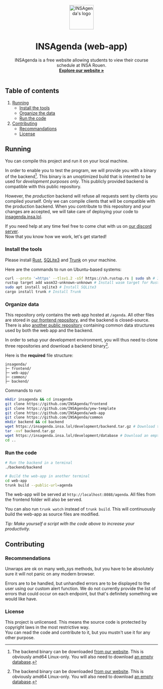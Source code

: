 <div align="center">
    <a href="https://insagenda.insa.lol/">
        <img src="https://insagenda.insa.lol/assets/logo/logo.svg" alt="INSAgenda's logo" width="80" height="80">
    </a>
    <h1 align="center">INSAgenda (web-app)</h1>
    <p align="center">
        INSAgenda is a free website allowing students to view their course schedule at INSA Rouen.<br/>
        <a href="https://insagenda.insa.lol/"><b>Explore our website »</b></a><br/><br/>
    </p>
</div>

## Table of contents

1. [Running](#running)
    - [Install the tools](#install-the-tools)
    - [Organize the data](#organize-data)
    - [Run the code](#run-the-code)
2. [Contributing](#contributing)
    - [Recommandations](#recommandations)
    - [License](#license)

## Running

You can compile this project and run it on your local machine.  
  
In order to enable you to test the program, we will provide you with a binary of the backend[^backend-binary]. This binary is an unoptimized build that is intented to be used for *development purposes only*. This publicly provided backend is compatible with this public repository.  
  
However, the *production* backend will refuse all requests sent by clients you compiled yourself. Only we can compile clients that will be compatible with the production backend. When you contribute to this repository and your changes are accepted, we will take care of deploying your code to [insagenda.insa.lol](https://insagenda.insa.lol).  
  
If you need help at any time feel free to come chat with us on [our discord server](https://discord.gg/TpdbUyfcbJ).  
Now that you know how we work, let's get started!

### Install the tools

Please install [Rust](https://www.rust-lang.org/), [SQLite3](https://www.sqlite.org/index.html) and [Trunk](https://trunkrs.dev/) on your machine.

Here are the commands to run on Ubuntu-based systems:

```bash
curl --proto '=https' --tlsv1.2 -sSf https://sh.rustup.rs | sudo sh # Install Rust
rustup target add wasm32-unknown-unknown # Install wasm target for Rust
sudo apt install sqlite3 # Install SQLite3
cargo install trunk # Install Trunk
```

### Organize data

This repository only contains the web app hosted at `/agenda`.
All other files are stored in [our frontend repository](https://github.com/INSAgenda/frontend), and the backend is closed-source. There is also [another public repository](https://github.com/INSAgenda/common) containing common data structures used by both the web app and the backend.  

In order to setup your development environment, you will thus need to clone three repositories and download a backend binary[^backend-binary].

Here is the **required** file structure:

```text
insagenda/
├─ frontend/
├─ web-app/
├─ common/
├─ backend/
```

Commands to run:

```bash
mkdir insagenda && cd insagenda
git clone https://github.com/INSAgenda/frontend
git clone https://github.com/INSAgenda/yew-template
git clone https://github.com/INSAgenda/web-app
git clone https://github.com/INSAgenda/common
mkdir backend && cd backend
wget https://insagenda.insa.lol/development/backend.tar.gz # Download the backend binary
tar -xvf backend.tar.gz
wget https://insagenda.insa.lol/development/database # Download an empty database ready to be used by the backend
cd ..
```

### Run the code

```bash
# Run the backend in a terminal
./backend/backend

# Build the web-app in another terminal
cd web-app
trunk build --public-url=agenda
```

The web-app will be served at `http://localhost:8088/agenda`. All files from the frontend folder will also be served.  

You can also run `trunk watch` instead of `trunk build`.
This will continuously build the web-app as source files are modified.

_Tip: Make yourself a script with the code above to increase your productivity._

## Contributing

### Recommendations

Unwraps are ok on many web_sys methods, but you have to be absolutely sure it will not panic on any modern browser.  
  
Errors are to be handled, but unhandled errors are to be displayed to the user using our custom alert function. We do not currently provide the list of errors that could occur on each endpoint, but that's definitely something we would like have.  

### License

This project is unlicensed. This means the source code is protected by copyright laws in the most restrictive way.  
You can read the code and contribute to it, but you mustn't use it for any other purpose.

[^backend-binary]: The backend binary can be downloaded [from our website](https://insagenda.insa.lol/development/backend.tar.gz). This is obviously amd64 Linux-only. You will also need to download [an empty database](https://insagenda.insa.lol/development/database).

